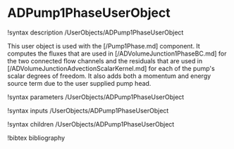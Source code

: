 # ADPump1PhaseUserObject

!syntax description /UserObjects/ADPump1PhaseUserObject

This user object is used with the [/Pump1Phase.md] component. It
computes the fluxes that are used in [/ADVolumeJunction1PhaseBC.md] for the two
connected flow channels and the residuals that are used in
[/ADVolumeJunctionAdvectionScalarKernel.md] for each of the pump's
scalar degrees of freedom. It also adds both a momentum and energy source term
due to the user supplied pump head.

!syntax parameters /UserObjects/ADPump1PhaseUserObject

!syntax inputs /UserObjects/ADPump1PhaseUserObject

!syntax children /UserObjects/ADPump1PhaseUserObject

!bibtex bibliography
